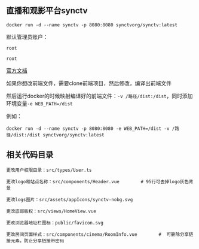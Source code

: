 ## 直播和观影平台synctv

```
docker run -d --name synctv -p 8080:8080 synctvorg/synctv:latest
```

默认管理员账户：
```
root
```
```
root
```

[官方文档](https://synctv.wiki/#/zh-cn/quickstart)



如果你想改前端文件，需要clone前端项目，然后修改，编译出前端文件

然后运行docker的时候映射编译好的前端文件：`-v /路径/dist:/dist`，同时添加环境变量`-e WEB_PATH=/dist`


例如：
```
docker run -d --name synctv -p 8080:8080 -e WEB_PATH=/dist -v /路径/dist:/dist synctvorg/synctv:latest
```

## 相关代码目录
```
更改用户权限目录：src/types/User.ts

更改logo和站点名称：src/components/Header.vue        # 95行可去掉logo灰色背景

更改logs图片：src/assets/appIcons/synctv-nobg.svg

更改底部版权：src/views/HomeView.vue

更改浏览器地址栏图标：public/favicon.svg

更改房间页面样式：src/components/cinema/RoomInfo.vue        #  可删除分享链接元素，防止分享链接带密码
```
